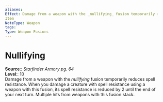 ```yaml
---
aliases: 
Effect: Damage from a weapon with the _nullifying_ fusion temporarily reduces spell resistance. When you damage a creature with spell resistance using a weapon with this fusion, its spell resistance is reduced by 2 until the end of your next turn. Multiple hits from weapons with this fusion stack.
Item
NoteType: Weapon
tags: 
Type: Weapon Fusions
---
```


# Nullifying

**Source**:: _Starfinder Armory pg. 64_  
**Level**:: 10  
Damage from a weapon with the _nullifying_ fusion temporarily reduces spell resistance. When you damage a creature with spell resistance using a weapon with this fusion, its spell resistance is reduced by 2 until the end of your next turn. Multiple hits from weapons with this fusion stack.
